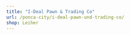 ```yaml
---
title: "I-Deal Pawn & Trading Co"
url: /ponca-city/i-deal-pawn-und-trading-co/
shop: Leiher
---
```

